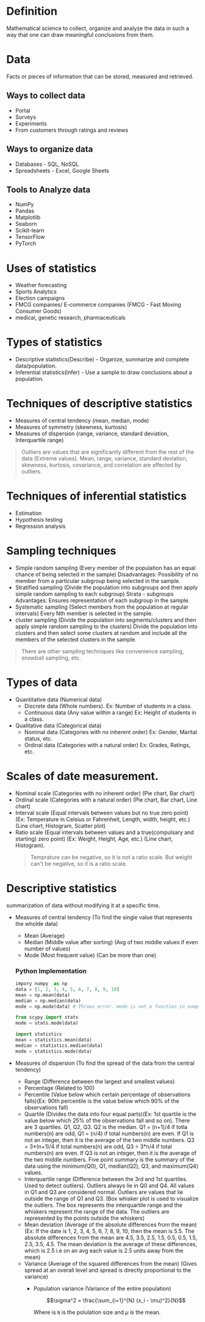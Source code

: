 # Definition
Mathematical science to collect, organize and analyze the data in such a way that one can draw meaningful conclusions from them.

# Data
Facts or pieces of information that can be stored, measured and retrieved.

## Ways to collect data
- Portal
- Surveys
- Experiments
- From customers through ratings and reviews

## Ways to organize data
- Databases - SQL, NoSQL
- Spreadsheets - Excel, Google Sheets

## Tools to Analyze data
- NumPy
- Pandas
- Matplotlib
- Seaborn
- Scikit-learn
- TensorFlow
- PyTorch

# Uses of statistics
- Weather forecasting
- Sports Analytics
- Election campaigns
- FMCG companies/ E-commerce companies (FMCG - Fast Moving Consumer Goods)
- medical, genetic research, pharmaceuticals

# Types of statistics
- Descriptive statistics(Describe) - Organize, summarize and complete data/population.
- Inferential statistics(Infer) - Use a sample to draw conclusions about a population.

# Techniques of descriptive statistics
- Measures of central tendency (mean, median, mode)
- Measures of symmetry (skewness, kurtosis)
- Measures of dispersion (range, variance, standard deviation, Interquartile range)

> Outliers are values that are significantly different from the rest of the data (Extreme values).
Mean, range, variance, standard deviation, skewness, kurtosis, covariance, and correlation are affected by outliers.

# Techniques of inferential statistics
- Estimation
- Hypothesis testing
- Regression analysis

# Sampling techniques
- Simple random sampling (Every member of the population has an equal chance of being selected in the sample)
    Disadvantages: Possibility of no member from a particular subgroup being selected in the sample.
- Stratified sampling (Divide the population into subgroups and then apply simple random sampling to each subgroup)
    Strata - subgroups
    Advantages: Ensures representation of each subgroup in the sample.
- Systematic sampling (Select members from the population at regular intervals)
    Every Nth member is selected in the sample.
- cluster sampling (Divide the population into segments/clusters and then apply simple random sampling to the clusters)
    Divide the population into clusters and then select some clusters at random and include all the members of the selected clusters in the sample.
> There are other sampling techniques like convenience sampling, snowball sampling, etc.

# Types of data

- Quantitative data (Numerical data)
    - Discrete data (Whole numbers). Ex: Number of students in a class.
    - Continuous data (Any value within a range) Ex: Height of students in a class.
- Qualitative data (Categorical data)
    - Nominal data (Categories with no inherent order) Ex: Gender, Marital status, etc.
    - Ordinal data (Categories with a natural order) Ex: Grades, Ratings, etc.
  
# Scales of date measurement.

- Nominal scale (Categories with no inherent order) (Pie chart, Bar chart)
- Ordinal scale (Categories with a natural order) (Pie chart, Bar chart, Line chart)
- Interval scale (Equal intervals between values but no true zero point) (Ex: Temperature in Celsius or Fahrenheit, Length, width, height, etc.) (Line chart, Histogram, Scatter plot)
- Ratio scale (Equal intervals between values and a true(compulsary and starting) zero point) (Ex: Weight, Height, Age, etc.)  (Line chart, Histogram).
    > Temprature can be negative, so it is not a ratio scale. But weight can't be negative, so it is a ratio scale.

# Descriptive statistics

summarization of data without modifying it at a specific time.

- Measures of central tendency (To find the single value that represents the wholde data)
    - Mean (Average)
    - Median (Middle value after sorting) (Avg of two middle values if even number of values)
    - Mode (Most frequent value) (Can be more than one)
  ### Python Implementation
  ```python
  impory numpy  as np
  data = [1, 2, 3, 4, 5, 6, 7, 8, 9, 10]
  mean = np.mean(data)
  median = np.median(data)
  mode = np.mode(data) # Throws error. mode is not a function in numpy, use scipy.stats.mode

  from scypy import stats
  mode = stats.mode(data)

  import statistics
  mean = statistics.mean(data)
  median = statistics.median(data)
  mode = statistics.mode(data)
  ```

- Measures of dispersion (To find the spread of the data from the central tendency)
    - Range (Difference between the largest and smallest values)
    - Percentage (Related to 100)
    - Percentile (Value below which certain percentage of  observations falls)(Ex: 90th percentile is the value below which 90% of the observations fall)
    - Quartile (Divides the data into four equal parts)(Ex: 1st quartile is the value below which 25% of the observations fall and so on). There are 3 quartiles. Q1, Q2, Q3. Q2 is the median. Q1 = (n+1)/4 if totla numbers(n) are odd, Q1 = (n/4) if total numbers(n) are even. If Q1 is not an integer, then it is the average of the two middle numbers. Q3 = 3*(n+1)/4 if total numbers(n) are odd, Q3 = 3*n/4 if total numbers(n) are even. If Q3 is not an integer, then it is the average of the two middle numbers. Five point summary is the summary of the data using the minimum(Q0), Q1, median(Q2), Q3, and maximum(Q4) values.
    - Interquartile range (Difference between the 3rd and 1st quartiles. Used to detect outliers). Outliers always lie in Q0 and Q4. All values in Q1 and Q3 are considered normal. Outliers are values that lie outside the range of Q1 and Q3. (Box whisker plot is used to visualize the outliers. The box represents the interquartile range and the whiskers represent the range of the data. The outliers are represented by the points outside the whiskers)
    - Mean deviation (Average of the absolute differences from the mean)(Ex: If the date is 1, 2, 3, 4, 5, 6, 7, 8, 9, 10, then the mean is 5.5. The absolute differences from the mean are 4.5, 3.5, 2.5, 1.5, 0.5, 0.5, 1.5, 2.5, 3.5, 4.5. The mean deviation is the average of these differences, which is 2.5 i.e on an avg each value is 2.5 units away from the mean)
    - Variance (Average of the squared differences from the mean) (Gives spread at an overall level and spread is directly proportional to the variance)
      - Population variance (Variance of the entire population)
        
        ```math
        \sigma^2 = \frac{\sum_{i=1}^{N} (x_i - \mu)^2}{N}
        ```
        Where is `N` is the polulation size and $`\mu`$ is the mean.

